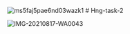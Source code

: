 ![ms5faj5pae6nd03wazk1](https://user-images.githubusercontent.com/75917896/129786660-656f9998-2a9d-4073-86f5-20247320e6c4.png)
﻿# Hng-task-2
 
 ![IMG-20210817-WA0043](https://user-images.githubusercontent.com/75917896/129786567-a8df8bc4-a8fc-47a4-9e61-cc2334744770.jpg)
